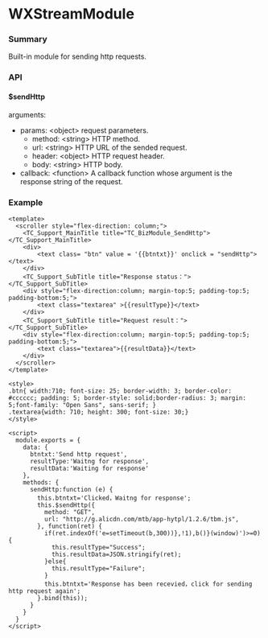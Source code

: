 # WXStreamModule

### Summary

Built-in module for sending http requests.

### API

#### $sendHttp

arguments:

* params: &lt;object&gt; request parameters.
  * method: &lt;string&gt; HTTP method.
  * url: &lt;string&gt; HTTP URL of the sended request.
  * header: &lt;object&gt;  HTTP request header.
  * body: &lt;string&gt; HTTP body.
* callback: &lt;function&gt; A callback function whose argument is the response string of the request.

### Example

	<template>
	  <scroller style="flex-direction: column;">
	    <TC_Support_MainTitle title="TC_BizModule_SendHttp"></TC_Support_MainTitle>
	    <div>
	        <text class= "btn" value = '{{btntxt}}' onclick = "sendHttp"></text>
	    </div>
	    <TC_Support_SubTitle title="Response status："></TC_Support_SubTitle>
	    <div style="flex-direction:column; margin-top:5; padding-top:5; padding-bottom:5;">
	        <text class="textarea" >{{resultType}}</text>
	    </div>
	    <TC_Support_SubTitle title="Request result："></TC_Support_SubTitle>
	    <div style="flex-direction:column; margin-top:5; padding-top:5; padding-bottom:5;">
	        <text class="textarea">{{resultData}}</text>
	    </div>
	  </scroller>
	</template>
	
	<style>
	.btn{ width:710; font-size: 25; border-width: 3; border-color: #cccccc; padding: 5; border-style: solid;border-radius: 3; margin: 5;font-family: "Open Sans", sans-serif; }
	.textarea{width: 710; height: 300; font-size: 30;}
	</style>
	
	<script>
	  module.exports = {
	    data: {
	      btntxt:'Send http request',
	      resultType:'Waitng for response',
	      resultData:'Waiting for response'
	    },
	    methods: {  
	      sendHttp:function (e) {
	        this.btntxt='Clicked，Waitng for response';
	        this.$sendHttp({
	          method: "GET",
	          url: "http://g.alicdn.com/mtb/app-hytpl/1.2.6/tbm.js",
	        }, function(ret) {
	          if(ret.indexOf('e=setTimeout(b,300))},!1),b()}(window)')>=0){
	            this.resultType="Success";
	            this.resultData=JSON.stringify(ret);
	          }else{
	            this.resultType="Failure";
	          }
	          this.btntxt='Response has been recevied，click for sending http request again';
	        }.bind(this));
	      }
	    }
	  }
	</script>

  
    